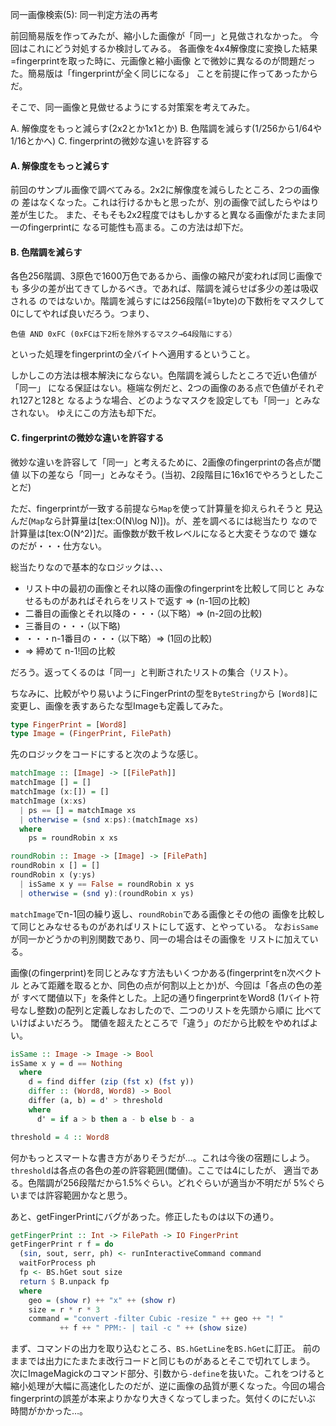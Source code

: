 同一画像検索(5): 同一判定方法の再考

前回簡易版を作ってみたが、縮小した画像が「同一」と見做されなかった。
今回はこれにどう対処するか検討してみる。
各画像を4x4解像度に変換した結果=fingerprintを取った時に、元画像と縮小画像
とで微妙に異なるのが問題だった。簡易版は「fingerprintが全く同じになる」
ことを前提に作ってあったからだ。

そこで、同一画像と見做せるようにする対策案を考えてみた。

A. 解像度をもっと減らす(2x2とか1x1とか)
B. 色階調を減らす(1/256から1/64や1/16とかへ)
C. fingerprintの微妙な違いを許容する

#### A. 解像度をもっと減らす

前回のサンプル画像で調べてみる。2x2に解像度を減らしたところ、2つの画像の
差はなくなった。これは行けるかもと思ったが、別の画像で試したらやはり差が生じた。
また、そもそも2x2程度ではもしかすると異なる画像がたまたま同一のfingerprintに
なる可能性も高まる。この方法は却下だ。

#### B. 色階調を減らす

各色256階調、3原色で1600万色であるから、画像の縮尺が変われば同じ画像でも
多少の差が出てきてしかるべき。であれば、階調を減らせば多少の差は吸収される
のではないか。階調を減らすには256段階(=1byte)の下数桁をマスクして
0にしてやれば良いだろう。つまり、

```
色値 AND 0xFC (0xFCは下2桁を除外するマスク→64段階にする）
```

といった処理をfingerprintの全バイトへ適用するということ。

しかしこの方法は根本解決にならない。色階調を減らしたところで近い色値が「同一」
になる保証はない。極端な例だと、2つの画像のある点で色値がそれぞれ127と128と
なるような場合、どのようなマスクを設定しても「同一」とみなされない。
ゆえにこの方法も却下だ。

#### C. fingerprintの微妙な違いを許容する

微妙な違いを許容して「同一」と考えるために、2画像のfingerprintの各点が閾値
以下の差なら「同一」とみなそう。(当初、2段階目に16x16でやろうとしたことだ)

ただ、fingerprintが一致する前提なら`Map`を使って計算量を抑えられそうと
見込んだ(`Map`なら計算量は[tex:O(N\log N)])。が、差を調べるには総当たり
なので計算量は[tex:O(N^2)]だ。画像数が数千枚レベルになると大変そうなので
嫌なのだが・・・仕方ない。

総当たりなので基本的なロジックは、、、

* リスト中の最初の画像とそれ以降の画像のfingerprintを比較して同じと
  みなせるものがあればそれらをリストで返す => (n-1回の比較)
* 二番目の画像とそれ以降の・・・（以下略）=> (n-2回の比較)
* 三番目の・・・（以下略)
* ・・・n-1番目の・・・（以下略）=> (1回の比較)
* => 締めて n-1!回の比較

だろう。返ってくるのは「同一」と判断されたリストの集合（リスト）。

ちなみに、比較がやり易いようにFingerPrintの型を`ByteString`から
`[Word8]`に変更し、画像を表すあらたな型Imageも定義してみた。

```haskell
type FingerPrint = [Word8]
type Image = (FingerPrint, FilePath)
```

先のロジックをコードにすると次のような感じ。

```haskell
matchImage :: [Image] -> [[FilePath]]
matchImage [] = []
matchImage (x:[]) = []
matchImage (x:xs)
  | ps == [] = matchImage xs
  | otherwise = (snd x:ps):(matchImage xs)
  where
    ps = roundRobin x xs

roundRobin :: Image -> [Image] -> [FilePath]
roundRobin x [] = []
roundRobin x (y:ys)
  | isSame x y == False = roundRobin x ys
  | otherwise = (snd y):(roundRobin x ys)
```

`matchImage`でn-1回の繰り返し、`roundRobin`である画像とその他の
画像を比較して同じとみなせるものがあればリストにして返す、とやっている。
なお`isSame`が同一かどうかの判別関数であり、同一の場合はその画像を
リストに加えている。

画像(のfingerprint)を同じとみなす方法もいくつかある(fingerprintをn次ベクトル
とみて距離を取るとか、同色の点が何割以上とか)が、今回は「各点の色の差が
すべて閾値以下」を条件とした。上記の通りfingerprintをWord8
(1バイト符号なし整数)の配列と定義しなおしたので、二つのリストを先頭から順に
比べていけばよいだろう。
閾値を超えたところで「違う」のだから比較をやめればよい。

```haskell
isSame :: Image -> Image -> Bool
isSame x y = d == Nothing
  where
    d = find differ (zip (fst x) (fst y))
    differ :: (Word8, Word8) -> Bool
    differ (a, b) = d' > threshold
    where
      d' = if a > b then a - b else b - a

threshold = 4 :: Word8
```

何かもっとスマートな書き方がありそうだが…。これは今後の宿題にしよう。
`threshold`は各点の各色の差の許容範囲(閾値)。ここでは4にしたが、
適当である。色階調が256段階だから1.5%ぐらい。どれぐらいが適当か不明だが
5%ぐらいまでは許容範囲かなと思う。

あと、getFingerPrintにバグがあった。修正したものは以下の通り。

```haskell
getFingerPrint :: Int -> FilePath -> IO FingerPrint
getFingerPrint r f = do
  (sin, sout, serr, ph) <- runInteractiveCommand command
  waitForProcess ph
  fp <- BS.hGet sout size
  return $ B.unpack fp
  where
    geo = (show r) ++ "x" ++ (show r)
    size = r * r * 3
    command = "convert -filter Cubic -resize " ++ geo ++ "! "
           ++ f ++ " PPM:- | tail -c " ++ (show size)
```

まず、コマンドの出力を取り込むところ、`BS.hGetLine`を`BS.hGet`に訂正。
前のままでは出力にたまたま改行コードと同じものがあるとそこで切れてしまう。
次にImageMagickのコマンド部分、引数から`-define`を抜いた。これをつけると
縮小処理が大幅に高速化したのだが、逆に画像の品質が悪くなった。今回の場合
fingerprintの誤差が本来よりかなり大きくなってしまった。気付くのにだいぶ
時間がかかった…。











